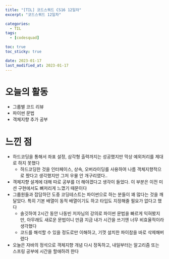 ```yaml
---
title: "[TIL] 코드스쿼드 CS16 12일차"
excerpt: "코드스쿼드 12일차"

categories:
  - TIL
tags:
  - [codesquad]

toc: true
toc_sticky: true

date: 2023-01-17
last_modified_at: 2023-01-17
---
```


# 오늘의 활동
- 그룹별 코드 리뷰
- 파이썬 문법
- 객체지향 추가 공부

# 느낀 점
- 하드코딩을 통해서 좌표 설정, 삼각형 출력까지는 성공했지만 막상 예외처리를 제대로 하지 못했다
  - 하드코딩한 것을 인터페이스, 상속, 오버라이딩를 사용하여 나름 객체지향적으로 짰다고 생각했지만 그저 우물 안 개구리였다..
- 객체지향 설계에 대해 따로 공부를 더 해야겠다고 생각이 들었다. 이 부분은 이전 미션 구현에서도 뼈저리게 느꼈기 때문이다
- 그룹원들과 잡담하던 도중 코딩테스트는 파이썬으로 하는 분들이 꽤 많다는 것을 깨달았다. 특히 기본 배열이 동적 배열이기도 하고 타입도 지정해줄 필요가 없다고 했다
  - 솔깃하여 2시간 동안 나동빈 저자님의 강의로 파이썬 문법을 빠르게 익혀봤지만, 아무래도 새로운 문법이니 만큼 지금 내가 시간을 쓰기엔 너무 비효율적이라 생각했다
  - 코드를 해석할 수 있을 정도로만 이해하고, 기껏 설치한 파이참을 바로 삭제해버렸다
- 오늘은 자바의 정석으로 객체지향 개념 다시 정독하고, 내일부터는 알고리즘 또는 스프링 공부에 시간을 할애하려 한다




